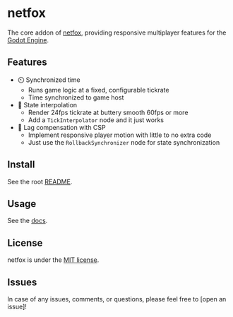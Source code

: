 # netfox

The core addon of [netfox], providing responsive multiplayer features for the
[Godot Engine].

## Features

* ⏲️  Synchronized time
  * Runs game logic at a fixed, configurable tickrate
  * Time synchronized to game host
* 🧈 State interpolation
  * Render 24fps tickrate at buttery smooth 60fps or more
  * Add a `TickInterpolator` node and it just works
* 💨 Lag compensation with CSP
  * Implement responsive player motion with little to no extra code
  * Just use the `RollbackSynchronizer` node for state synchronization

## Install

See the root [README](../../README.md).

## Usage

See the [docs](https://foxssake.github.io/netfox/).

## License

netfox is under the [MIT license](LICENSE).

## Issues

In case of any issues, comments, or questions, please feel free to [open an issue]!

[netfox]: https://github.com/foxssake/netfox
[source]: https://github.com/foxssake/netfox/archive/refs/heads/main.zip
[Godot engine]: https://godotengine.org/
